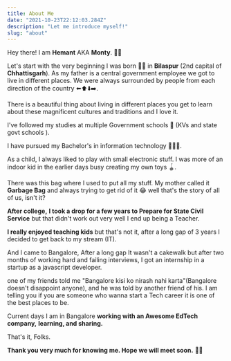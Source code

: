 ```yaml
---
title: About Me
date: "2021-10-23T22:12:03.284Z"
description: "Let me introduce myself!"
slug: "about"
---
```


Hey there! I am **Hemant** AKA **Monty**. 👋🏼

Let's start with the very beginning I was born 🤱🏼 in **Bilaspur** (2nd capital of **Chhattisgarh**). As my father is a central government employee we got to live in different places. We were always surrounded by people from each direction of the country ⬅️⬆️⬇️➡️.

There is a beautiful thing about living in different places you get to learn about these magnificent cultures and traditions and I love it.

I've followed my studies at multiple Government schools 🎒 (KVs and state govt schools ).

I have pursued my Bachelor's in information technology 👨🏼‍💻.

As a child, I always liked to play with small electronic stuff. I was more of an indoor kid in the earlier days busy creating my own toys 🪀.

There was this bag where I used to put all my stuff. My mother called it **Garbage Bag** and always trying to get rid of it 😂 well that's the story of all of us, isn't it?

**After college,** **I took a drop for a few years to Prepare for State Civil Service** but that didn't work out very well I end up being a Teacher.

**I really enjoyed teaching kids** but that's not it, after a long gap of 3 years I decided to get back to my stream (IT).

And I came to Bangalore, After a long gap It wasn't a cakewalk but after two months of working hard and failing interviews, I got an internship in a startup as a javascript developer.

one of my friends told me "Bangalore kisi ko nirash nahi karta"(Bangalore doesn't disappoint anyone), and he was told by another friend of his. I am telling you if you are someone who wanna start a Tech career it is one of the best places to be.

Current days I am in Bangalore **working with an Awesome EdTech company,** **learning, and sharing.**

That's it, Folks.

**Thank you very much for knowing me. Hope we will meet soon.** 👋🏼
